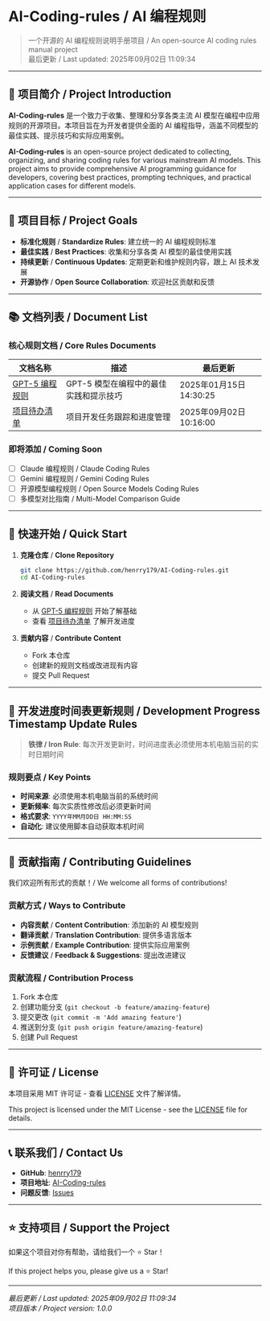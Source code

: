 # AI-Coding-rules / AI 编程规则

> 一个开源的 AI 编程规则说明手册项目 / An open-source AI coding rules manual project  
> 最后更新 / Last updated: 2025年09月02日 11:09:34

---

## 📖 项目简介 / Project Introduction

**AI-Coding-rules** 是一个致力于收集、整理和分享各类主流 AI 模型在编程中应用规则的开源项目。本项目旨在为开发者提供全面的 AI 编程指导，涵盖不同模型的最佳实践、提示技巧和实际应用案例。

**AI-Coding-rules** is an open-source project dedicated to collecting, organizing, and sharing coding rules for various mainstream AI models. This project aims to provide comprehensive AI programming guidance for developers, covering best practices, prompting techniques, and practical application cases for different models.

---

## 🎯 项目目标 / Project Goals

- **标准化规则** / **Standardize Rules**: 建立统一的 AI 编程规则标准
- **最佳实践** / **Best Practices**: 收集和分享各类 AI 模型的最佳使用实践
- **持续更新** / **Continuous Updates**: 定期更新和维护规则内容，跟上 AI 技术发展
- **开源协作** / **Open Source Collaboration**: 欢迎社区贡献和反馈

---

## 📚 文档列表 / Document List

### 核心规则文档 / Core Rules Documents

| 文档名称 | 描述 | 最后更新 |
|----------|------|----------|
| [GPT-5 编程规则](./gpt-5-coding.md) | GPT-5 模型在编程中的最佳实践和提示技巧 | 2025年01月15日 14:30:25 |
| [项目待办清单](./todoschecklist.md) | 项目开发任务跟踪和进度管理 | 2025年09月02日 10:16:00 |

### 即将添加 / Coming Soon

- [ ] Claude 编程规则 / Claude Coding Rules
- [ ] Gemini 编程规则 / Gemini Coding Rules  
- [ ] 开源模型编程规则 / Open Source Models Coding Rules
- [ ] 多模型对比指南 / Multi-Model Comparison Guide

---

## 🚀 快速开始 / Quick Start

1. **克隆仓库** / **Clone Repository**
   ```bash
   git clone https://github.com/henrry179/AI-Coding-rules.git
   cd AI-Coding-rules
   ```

2. **阅读文档** / **Read Documents**
   - 从 [GPT-5 编程规则](./gpt-5-coding.md) 开始了解基础
   - 查看 [项目待办清单](./todoschecklist.md) 了解开发进度

3. **贡献内容** / **Contribute Content**
   - Fork 本仓库
   - 创建新的规则文档或改进现有内容
   - 提交 Pull Request

---

## 📅 开发进度时间表更新规则 / Development Progress Timestamp Update Rules

> **铁律 / Iron Rule**: 每次开发更新时，时间进度表必须使用本机电脑当前的实时日期时间

### 规则要点 / Key Points

- **时间来源**: 必须使用本机电脑当前的系统时间
- **更新频率**: 每次实质性修改后必须更新时间
- **格式要求**: `YYYY年MM月DD日 HH:MM:SS`
- **自动化**: 建议使用脚本自动获取本机时间

---

## 🤝 贡献指南 / Contributing Guidelines

我们欢迎所有形式的贡献！/ We welcome all forms of contributions!

### 贡献方式 / Ways to Contribute

- **内容贡献** / **Content Contribution**: 添加新的 AI 模型规则
- **翻译贡献** / **Translation Contribution**: 提供多语言版本
- **示例贡献** / **Example Contribution**: 提供实际应用案例
- **反馈建议** / **Feedback & Suggestions**: 提出改进建议

### 贡献流程 / Contribution Process

1. Fork 本仓库
2. 创建功能分支 (`git checkout -b feature/amazing-feature`)
3. 提交更改 (`git commit -m 'Add amazing feature'`)
4. 推送到分支 (`git push origin feature/amazing-feature`)
5. 创建 Pull Request

---

## 📄 许可证 / License

本项目采用 MIT 许可证 - 查看 [LICENSE](LICENSE) 文件了解详情。

This project is licensed under the MIT License - see the [LICENSE](LICENSE) file for details.

---

## 📞 联系我们 / Contact Us

- **GitHub**: [henrry179](https://github.com/henrry179)
- **项目地址**: [AI-Coding-rules](https://github.com/henrry179/AI-Coding-rules)
- **问题反馈**: [Issues](https://github.com/henrry179/AI-Coding-rules/issues)

---

## ⭐ 支持项目 / Support the Project

如果这个项目对你有帮助，请给我们一个 ⭐ Star！

If this project helps you, please give us a ⭐ Star!

---

*最后更新 / Last updated: 2025年09月02日 11:09:34*  
*项目版本 / Project version: 1.0.0*
